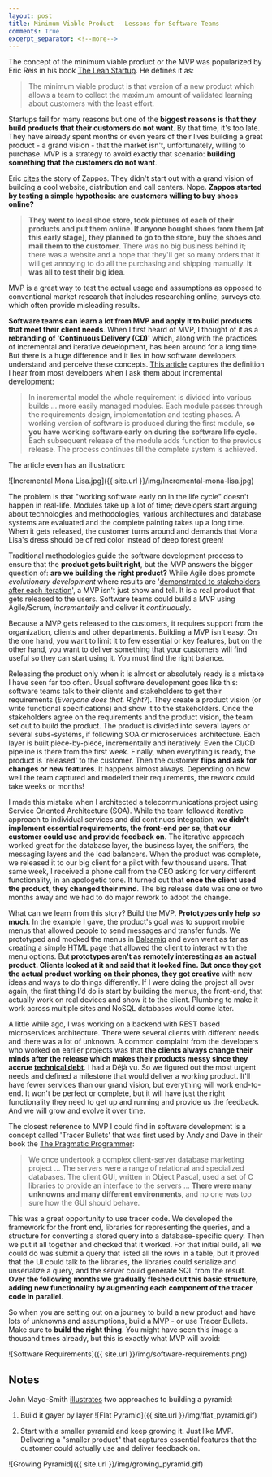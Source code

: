 ```yaml
---
layout: post
title: Minimum Viable Product - Lessons for Software Teams
comments: True
excerpt_separator: <!--more-->
---
```


The concept of the minimum viable product or the MVP was popularized by Eric Reis in his book [The Lean Startup](http://www.amazon.com/Lean-Startup-Entrepreneurs-Continuous-Innovation/dp/0307887898). He defines it as:

> The minimum viable product is that version of a new product which allows a team to collect the maximum amount of validated learning about customers with the least effort.

Startups fail for many reasons but one of the **biggest reasons is that they build products that their customers do not want**. By that time, it's too late. They have already spent months or even years of their lives building a great product - a grand vision - that the market isn't, unfortunately, willing to purchase. MVP is a strategy to avoid exactly that scenario: **building something that the customers do not want**.

Eric [cites](http://www.inc.com/lee-clifford-julie-schlosser/lean-startup-eric-ries-testing-your-product.html) the story of Zappos. They didn't start out with a grand vision of building a cool website, distribution and call centers. Nope. **Zappos started by testing a simple hypothesis: are customers willing to buy shoes online?**

> **They went to local shoe store, took pictures of each of their products and put them online. If anyone bought shoes from them [at this early stage], they planned to go to the store, buy the shoes and mail them to the customer**. There was no big business behind it; there was a website and a hope that they'll get so many orders that it will get annoying to do all the purchasing and shipping manually. **It was all to test their big idea**.

<!--more-->

MVP is a great way to test the actual usage and assumptions as opposed to conventional market research that includes researching online, surveys etc. which often provide misleading results.

**Software teams can learn a lot from MVP and apply it to build products that meet their client needs**. When I first heard of MVP, I thought of it as a **rebranding of 'Continuous Delivery (CD)'** which, along with the practices of incremental and iterative development, has been around for a long time. But there is a huge difference and it lies in how software developers understand and perceive these concepts. [This article](http://istqbexamcertification.com/what-is-incremental-model-advantages-disadvantages-and-when-to-use-it/) captures the definition I hear from most developers when I ask them about incremental development:

> In incremental model the whole requirement is divided into various builds ... more easily managed modules.  Each module passes through the requirements design, implementation and testing phases. A working version of software is produced during the first module, **so you have working software early on during the software life cycle**. Each subsequent release of the module adds function to the previous release. The process continues till the complete system is achieved.

The article even has an illustration:

![Incremental Mona Lisa.jpg]({{ site.url }}/img/Incremental-mona-lisa.jpg)

The problem is that "working software early on in the life cycle" doesn't happen in real-life. Modules take up a lot of time; developers start arguing about technologies and methodologies, various architectures and database systems are evaluated and the complete painting takes up a long time. When it gets released, the customer turns around and demands that Mona Lisa's dress should be of red color instead of deep forest green!

Traditional methodologies guide the software development process to ensure that the **product gets built right**, but the MVP answers the bigger question of: **are we building the right product?** While Agile does promote *evolutionary development* where results are '[demonstrated to stakeholders after each iteration](https://en.wikipedia.org/wiki/Agile_software_development)', a MVP isn't just show and tell. It is a real product that gets released to the users. Software teams could build a MVP using Agile/Scrum, *incrementally* and deliver it *continuously*.

Because a MVP gets released to the customers, it requires support from the organization, clients and other departments. Building a MVP isn't easy. On the one hand, you want to limit it to few essential or key features, but on the other hand, you want to deliver something that your customers will find useful so they can start using it. You must find the right balance.

Releasing the product only when it is almost or absolutely ready is a mistake I have seen far too often. Usual software development goes like this: software teams talk to their clients and stakeholders to get their requirements (*Everyone does that. Right?*). They create a product vision (or write functional specifications) and show it to the stakeholders. Once the stakeholders agree on the requirements and the product vision, the team set out to build the product. The product is divided into several layers or several subs-systems, if following SOA or microservices architecture. Each layer is built piece-by-piece, incrementally and iteratively. Even the CI/CD pipeline is there from the first week. Finally, when everything is ready, the product is 'released' to the customer. Then the customer **flips and ask for changes or new features**. It happens almost always. Depending on how well the team captured and modeled their requirements, the rework could take weeks or months!

I made this mistake when I architected a telecommunications project using Service Oriented Architecture (SOA). While the team followed iterative approach to individual services and did continuos integration, **we didn't implement essential requirements, the front-end per se, that our customer could use and provide feedback on**. The iterative approach worked great for the database layer, the business layer, the sniffers, the messaging layers and the load balancers. When the product was complete, we released it to our big client for a pilot with few thousand users. That same week, I received a phone call from the CEO asking for very different functionality, in an apologetic tone. It turned out that **once the client used the product, they changed their mind**. The big release date was one or two months away and we had to do major rework to adopt the change.

What can we learn from this story? Build the MVP. **Prototypes only help so much**. In the example I gave, the product's goal was to support mobile menus that allowed people to send messages and transfer funds. We prototyped and mocked the menus in [Balsamiq](https://balsamiq.com/) and even went as far as creating a simple HTML page that allowed the client to interact with the menu options. But **prototypes aren't as remotely interesting as an actual product. Clients looked at it and said that it looked fine. But once they got the actual product working on their phones, they got creative** with new ideas and ways to do things differently. If I were doing the project all over again, the first thing I'd do is start by building the menus, the front-end, that actually work on real devices and show it to the client. Plumbing to make it work across multiple sites and NoSQL databases would come later.

A little while ago, I was working on a backend with REST based microservices architecture. There were several clients with different needs and there was a lot of unknown. A common complaint from the developers who worked on earlier projects was that **the clients always change their minds after the release which makes their products messy since they accrue [technical debt](http://codeahoy.com/2016/04/27/do-not-let-technical-debt-get-out-of-control/)**.
I had a Déjà vu. So we figured out the most urgent needs and defined a milestone that would deliver a working product. It'll have fewer services than our grand vision, but everything will work end-to-end. It won't be perfect or complete, but it will have just the right functionality they need to get up and running and provide us the feedback. And we will grow and evolve it over time.

The closest reference to MVP I could find in software development is a concept called 'Tracer Bullets' that was first used by Andy and Dave in their book the [The Pragmatic Programmer](http://www.amazon.com/Pragmatic-Programmer-Journeyman-Master/dp/020161622X):

> We once undertook a complex client-server database marketing project ... The servers were a
range of relational and specialized databases. The client GUI, written in Object Pascal,
used a set of C libraries to provide an interface to the servers ... **There were many unknowns and many different environments**, and no one was too sure how the GUI should behave.
>
This was a great opportunity to use tracer code. We developed the framework for the front
end, libraries for representing the queries, and a structure for converting a stored query into
a database-specific query. Then we put it all together and checked that it worked. For that
initial build, all we could do was submit a query that listed all the rows in a table, but it
proved that the UI could talk to the libraries, the libraries could serialize and unserialize a
query, and the server could generate SQL from the result. **Over the following months we
gradually fleshed out this basic structure, adding new functionality by augmenting each
component of the tracer code in parallel**.

So when you are setting out on a journey to build a new product and have lots of unknowns and assumptions, build a MVP - or use Tracer Bullets. Make sure to **build the right thing**. You might have seen this image a thousand times already, but this is exactly what MVP will avoid:

![Software Requirements]({{ site.url }}/img/software-requirements.png)

## Notes
John Mayo-Smith [illustrates](http://www.informationweek.com/two-ways-to-build-a-pyramid/d/d-id/1012280?) two approaches to building a pyramid:

1. Build it gayer by layer
![Flat Pyramid]({{ site.url }}/img/flat_pyramid.gif)

2. Start with a smaller pyramid and keep growing it.
Just like MVP. Delivering a "smaller product" that captures essential features that the customer could actually use and deliver feedback on.

![Growing Pyramid]({{ site.url }}/img/growing_pyramid.gif)
